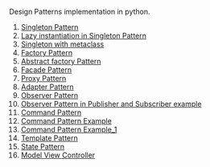 Design Patterns implementation in python.

1. <a href='https://github.com/rajan2275/Python-Design-Patterns/blob/master/Creational/singleton.py'>Singleton Pattern</a> <br>
2. <a href='https://github.com/rajan2275/Python-Design-Patterns/blob/master/Creational/lazy_instantiation_singleton.py'>Lazy instantiation in Singleton Pattern</a> <br>
3. <a href='https://github.com/rajan2275/Python-Design-Patterns/blob/master/Creational/singleton_with_metaclass.py'>Singleton with metaclass</a> <br>
4. <a href='https://github.com/rajan2275/Python-Design-Patterns/blob/master/Creational/factory.py'>Factory Pattern</a> <br>
5. <a href='https://github.com/rajan2275/Python-Design-Patterns/blob/master/Creational/abstract_factory.py'>Abstract factory Pattern</a> <br>
6. <a href='https://github.com/rajan2275/Python-Design-Patterns/blob/master/Structural/facade.py'>Facade Pattern</a> <br>
7. <a href='https://github.com/rajan2275/Python-Design-Patterns/blob/master/Structural/proxy.py'>Proxy Pattern</a> <br>
8. <a href='https://github.com/rajan2275/Python-Design-Patterns/blob/master/Structural/adapter.py'>Adapter Pattern</a> <br>
9. <a href='https://github.com/rajan2275/Python-Design-Patterns/blob/master/Behavioral/observer.py'>Observer Pattern</a> <br>
10. <a href='https://github.com/rajan2275/Python-Design-Patterns/blob/master/Behavioral/observer_example.py'>Observer Pattern in Publisher and Subscriber example</a> <br>
11. <a href='https://github.com/rajan2275/Python-Design-Patterns/blob/master/Behavioral/command.py'>Command Pattern</a> <br>
12. <a href='https://github.com/rajan2275/Python-Design-Patterns/blob/master/Behavioral/command_example.py'>Command Pattern Example</a> <br>
13. <a href='https://github.com/rajan2275/Python-Design-Patterns/blob/master/Behavioral/command_example_1.py'>Command Pattern Example_1</a> <br>
14. <a href='https://github.com/rajan2275/Python-Design-Patterns/blob/master/Behavioral/template.py'>Template Pattern</a> <br>
15. <a href='https://github.com/rajan2275/Python-Design-Patterns/blob/master/Behavioral/state.py'>State Pattern</a> <br>
16. <a href='https://github.com/rajan2275/Python-Design-Patterns/blob/master/Model View Controller/MVC.py'>Model View Controller</a> <br>
